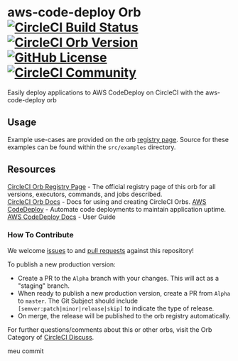 # aws-code-deploy Orb [![CircleCI Build Status](https://circleci.com/gh/CircleCI-Public/aws-code-deploy-orb.svg?style=shield "CircleCI Build Status")](https://circleci.com/gh/CircleCI-Public/aws-code-deploy-orb) [![CircleCI Orb Version](https://img.shields.io/badge/endpoint.svg?url=https://badges.circleci.io/orb/circleci/aws-code-deploy)](https://circleci.com/orbs/registry/orb/circleci/aws-code-deploy) [![GitHub License](https://img.shields.io/badge/license-MIT-lightgrey.svg)](https://raw.githubusercontent.com/CircleCI-Public/aws-code-deploy-orb/master/LICENSE) [![CircleCI Community](https://img.shields.io/badge/community-CircleCI%20Discuss-343434.svg)](https://discuss.circleci.com/c/ecosystem/orbs)

Easily deploy applications to AWS CodeDeploy on CircleCI with the aws-code-deploy orb

## Usage

Example use-cases are provided on the orb [registry page](https://circleci.com/orbs/registry/orb/circleci/aws-code-deploy#usage-examples). Source for these examples can be found within the `src/examples` directory.


## Resources

[CircleCI Orb Registry Page](https://circleci.com/orbs/registry/orb/circleci/aws-code-deploy) - The official registry page of this orb for all versions, executors, commands, and jobs described.  
[CircleCI Orb Docs](https://circleci.com/docs/2.0/orb-intro/#section=configuration) - Docs for using and creating CircleCI Orbs.
[AWS CodeDeploy](https://aws.amazon.com/codedeploy/) - Automate code deployments to maintain application uptime.
[AWS CodeDeploy Docs](https://docs.aws.amazon.com/codedeploy/latest/userguide/welcome.html) - User Guide

### How To Contribute

We welcome [issues](https://github.com/CircleCI-Public/aws-code-deploy-orb/issues) to and [pull requests](https://github.com/CircleCI-Public/aws-code-deploy-orb/pulls) against this repository!

To publish a new production version:
* Create a PR to the `Alpha` branch with your changes. This will act as a "staging" branch.
* When ready to publish a new production version, create a PR from `Alpha` to `master`. The Git Subject should include `[semver:patch|minor|release|skip]` to indicate the type of release.
* On merge, the release will be published to the orb registry automatically.

For further questions/comments about this or other orbs, visit the Orb Category of [CircleCI Discuss](https://discuss.circleci.com/c/orbs).

meu commit
